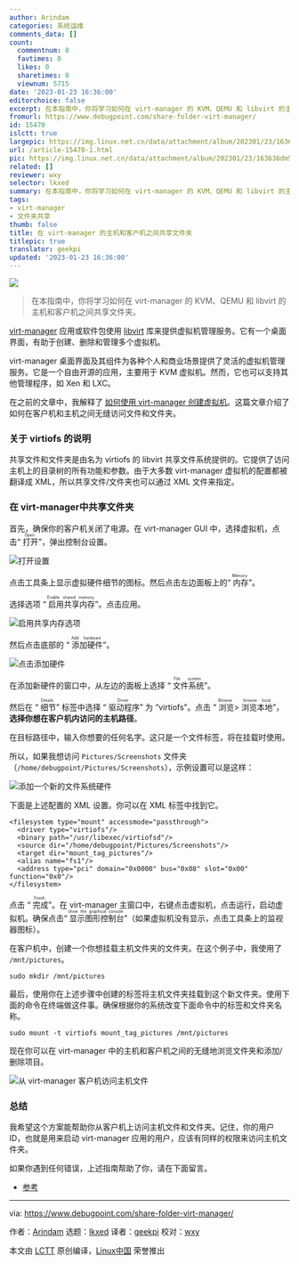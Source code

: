 ```yaml
---
author: Arindam
categories: 系统运维
comments_data: []
count:
  commentnum: 0
  favtimes: 0
  likes: 0
  sharetimes: 0
  viewnum: 5715
date: '2023-01-23 16:36:00'
editorchoice: false
excerpt: 在本指南中，你将学习如何在 virt-manager 的 KVM、QEMU 和 libvirt 的主机和客户机之间共享文件夹。
fromurl: https://www.debugpoint.com/share-folder-virt-manager/
id: 15470
islctt: true
largepic: https://img.linux.net.cn/data/attachment/album/202301/23/163636dm5j1wrsga95xgrd.jpg
url: /article-15470-1.html
pic: https://img.linux.net.cn/data/attachment/album/202301/23/163636dm5j1wrsga95xgrd.jpg.thumb.jpg
related: []
reviewer: wxy
selector: lkxed
summary: 在本指南中，你将学习如何在 virt-manager 的 KVM、QEMU 和 libvirt 的主机和客户机之间共享文件夹。
tags:
- virt-manager
- 文件夹共享
thumb: false
title: 在 virt-manager 的主机和客户机之间共享文件夹
titlepic: true
translator: geekpi
updated: '2023-01-23 16:36:00'
---
```


![](https://img.linux.net.cn/data/attachment/album/202301/23/163636dm5j1wrsga95xgrd.jpg)



> 
> 在本指南中，你将学习如何在 virt-manager 的 KVM、QEMU 和 libvirt 的主机和客户机之间共享文件夹。
> 
> 
> 


[virt-manager](https://virt-manager.org/) 应用或软件包使用 [libvirt](https://libvirt.org/manpages/libvirtd.html) 库来提供虚拟机管理服务。它有一个桌面界面，有助于创建、删除和管理多个虚拟机。


virt-manager 桌面界面及其组件为各种个人和商业场景提供了灵活的虚拟机管理服务。它是一个自由开源的应用，主要用于 KVM 虚拟机。然而，它也可以支持其他管理程序，如 Xen 和 LXC。


在之前的文章中，我解释了 [如何使用 virt-manager 创建虚拟机](https://www.debugpoint.com/virt-manager/)。这篇文章介绍了如何在客户机和主机之间无缝访问文件和文件夹。


### 关于 virtiofs 的说明


共享文件和文件夹是由名为 virtiofs 的 libvirt 共享文件系统提供的。它提供了访问主机上的目录树的所有功能和参数。由于大多数 virt-manager 虚拟机的配置都被翻译成 XML，所以共享文件/文件夹也可以通过 XML 文件来指定。


### 在 virt-manager中共享文件夹


首先，确保你的客户机关闭了电源。在 virt-manager GUI 中，选择虚拟机，点击“<ruby> 打开 <rt>  Open </rt></ruby>”，弹出控制台设置。


![打开设置](https://img.linux.net.cn/data/attachment/album/202301/23/163743zt75s5iixx99px8s.jpg)


点击工具条上显示虚拟硬件细节的图标。然后点击左边面板上的“<ruby> 内存 <rt>  Memory </rt></ruby>”。


选择选项 “<ruby> 启用共享内存 <rt>  Enable shared memory </rt></ruby>”。点击应用。


![启用共享内存选项](https://img.linux.net.cn/data/attachment/album/202301/23/163748pximgcwy22iydasi.jpg)


然后点击底部的 “<ruby> 添加硬件 <rt>  Add hardware </rt></ruby>”。


![点击添加硬件](https://img.linux.net.cn/data/attachment/album/202301/23/163755h0hf3l0mcafrmim0.jpg)


在添加新硬件的窗口中，从左边的面板上选择 “<ruby> 文件系统 <rt>  File system </rt></ruby>”。


然后在 “<ruby> 细节 <rt>  Details </rt></ruby>” 标签中选择 “<ruby> 驱动程序 <rt>  Driver </rt></ruby>” 为 “virtiofs”。点击 “<ruby> 浏览 <rt>  Browse </rt></ruby> > <ruby> 浏览本地 <rt>  browse local </rt></ruby>”，**选择你想在客户机内访问的主机路径**。


在目标路径中，输入你想要的任何名字。这只是一个文件标签，将在挂载时使用。


所以，如果我想访问 `Pictures/Screenshots` 文件夹（`/home/debugpoint/Pictures/Screenshots`），示例设置可以是这样：


![添加一个新的文件系统硬件](https://img.linux.net.cn/data/attachment/album/202301/23/163802w9ucph989b9bmch6.jpg)


下面是上述配置的 XML 设置。你可以在 XML 标签中找到它。



```
<filesystem type="mount" accessmode="passthrough">
  <driver type="virtiofs"/>
  <binary path="/usr/libexec/virtiofsd"/>
  <source dir="/home/debugpoint/Pictures/Screenshots"/>
  <target dir="mount_tag_pictures"/>
  <alias name="fs1"/>
  <address type="pci" domain="0x0000" bus="0x08" slot="0x00" function="0x0"/>
</filesystem>

```

点击 “<ruby> 完成 <rt>  Finish </rt></ruby>”。在 virt-manager 主窗口中，右键点击虚拟机，点击运行，启动虚拟机。确保点击“<ruby> 显示图形控制台 <rt>  show the graphical console </rt></ruby>”（如果虚拟机没有显示，点击工具条上的监视器图标）。


在客户机中，创建一个你想挂载主机文件夹的文件夹。在这个例子中，我使用了 `/mnt/pictures`。



```
sudo mkdir /mnt/pictures

```

最后，使用你在上述步骤中创建的标签将主机文件夹挂载到这个新文件夹。使用下面的命令在终端做这件事。确保根据你的系统改变下面命令中的标签和文件夹名称。



```
sudo mount -t virtiofs mount_tag_pictures /mnt/pictures

```

现在你可以在 virt-manager 中的主机和客户机之间的无缝地浏览文件夹和添加/删除项目。


![从 virt-manager 客户机访问主机文件](https://img.linux.net.cn/data/attachment/album/202301/23/163813o65cqgw5g6wt7b9a.jpg)


### 总结


我希望这个方案能帮助你从客户机上访问主机文件和文件夹。记住，你的用户 ID，也就是用来启动 virt-manager 应用的用户，应该有同样的权限来访问主机文件夹。


如果你遇到任何错误，上述指南帮助了你，请在下面留言。


* [参考](https://libvirt.org/kbase/virtiofs.html)




---


via: <https://www.debugpoint.com/share-folder-virt-manager/>


作者：[Arindam](https://www.debugpoint.com/author/admin1/) 选题：[lkxed](https://github.com/lkxed) 译者：[geekpi](https://github.com/geekpi) 校对：[wxy](https://github.com/wxy)


本文由 [LCTT](https://github.com/LCTT/TranslateProject) 原创编译，[Linux中国](https://linux.cn/) 荣誉推出